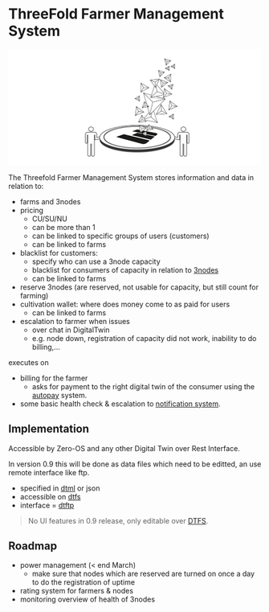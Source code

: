 # ThreeFold Farmer Management System

![](img/threefold_mgmt.png)

The Threefold Farmer Management System stores information and data in relation to:

- farms and 3nodes
- pricing
  - CU/SU/NU
  - can be more than 1
  - can be linked to specific groups of users (customers)
  - can be linked to farms
- blacklist for customers:
  - specify who can use a 3node capacity
  - blacklist for consumers of capacity in relation to [3nodes](3node)
  - can be linked to farms
- reserve 3nodes (are reserved, not usable for capacity, but still count for farming)
- cultivation wallet: where does money come to as paid for users
  - can be linked to farms
- escalation to farmer when issues
  - over chat in DigitalTwin
  - e.g. node down, registration of capacity did not work, inability to do billing,...

executes on

- billing for the farmer
  - asks for payment to the right digital twin of the consumer using the [autopay](threefold:autopay) system.
- some basic health check & escalation to [notification system](notifications).

## Implementation

Accessible by Zero-OS and any other Digital Twin over Rest Interface.

In version 0.9 this will be done as data files which need to be editted, an use remote interface like ftp.

- specified in [dtml](threefold:dtml) or json
- accessible on [dtfs](threefold:dtfs)
- interface = [dtftp](threefold:dtftp)

> No UI features in 0.9 release, only editable over [DTFS](threefold:dtfs).

## Roadmap

- power management (< end March)
  - make sure that nodes which are reserved are turned on once a day to do the registration of uptime
- rating system for farmers & nodes
- monitoring overview of health of 3nodes